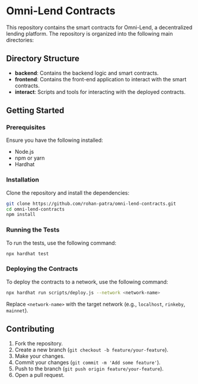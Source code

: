 # Omni-Lend Contracts

This repository contains the smart contracts for Omni-Lend, a decentralized lending platform. The repository is organized into the following main directories:

## Directory Structure

- **backend**: Contains the backend logic and smart contracts.
- **frontend**: Contains the front-end application to interact with the smart contracts.
- **interact**: Scripts and tools for interacting with the deployed contracts.

## Getting Started

### Prerequisites

Ensure you have the following installed:

- Node.js
- npm or yarn
- Hardhat

### Installation

Clone the repository and install the dependencies:

```bash
git clone https://github.com/rohan-patra/omni-lend-contracts.git
cd omni-lend-contracts
npm install
```

### Running the Tests

To run the tests, use the following command:

```bash
npx hardhat test
```

### Deploying the Contracts

To deploy the contracts to a network, use the following command:

```bash
npx hardhat run scripts/deploy.js --network <network-name>
```

Replace `<network-name>` with the target network (e.g., `localhost`, `rinkeby`, `mainnet`).

## Contributing

1. Fork the repository.
2. Create a new branch (`git checkout -b feature/your-feature`).
3. Make your changes.
4. Commit your changes (`git commit -m 'Add some feature'`).
5. Push to the branch (`git push origin feature/your-feature`).
6. Open a pull request.
